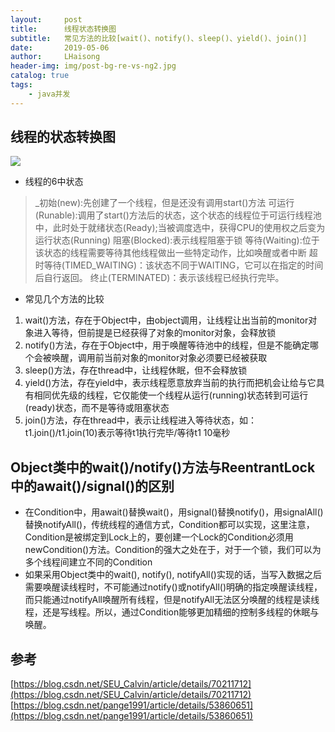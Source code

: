 ```yaml
---
layout:     post
title:      线程状态转换图
subtitle:   常见方法的比较[wait()、notify()、sleep()、yield()、join()]
date:       2019-05-06
author:     LHaisong
header-img: img/post-bg-re-vs-ng2.jpg
catalog: true
tags:
    - java并发
---
```

## 线程的状态转换图
![](https://i.imgur.com/G3ik8aI.png)
- 线程的6中状态
> _初始(new):先创建了一个线程，但是还没有调用start()方法
> 可运行(Runable):调用了start()方法后的状态，这个状态的线程位于可运行线程池中，此时处于就绪状态(Ready);当被调度选中，获得CPU的使用权之后变为运行状态(Running)
> 阻塞(Blocked):表示线程阻塞于锁
> 等待(Waiting):位于该状态的线程需要等待其他线程做出一些特定动作，比如唤醒或者中断
> 超时等待(TIMED_WAITING)：该状态不同于WAITING，它可以在指定的时间后自行返回。
> 终止(TERMINATED)：表示该线程已经执行完毕。

- 常见几个方法的比较
1. wait()方法，存在于Object中，由object调用，让线程让出当前的monitor对象进入等待，但前提是已经获得了对象的monitor对象，会释放锁  
2. notify()方法，存在于Object中，用于唤醒等待池中的线程，但是不能确定哪个会被唤醒，调用前当前对象的monitor对象必须要已经被获取  
3. sleep()方法，存在thread中，让线程休眠，但不会释放锁  
4. yield()方法，存在yield中，表示线程愿意放弃当前的执行而把机会让给与它具有相同优先级的线程，它仅能使一个线程从运行(running)状态转到可运行           (ready)状态，而不是等待或阻塞状态  
5. join()方法，存在thread中，表示让线程进入等待状态，如：t1.join()/t1.join(10)表示等待t1执行完毕/等待t1 10毫秒  

## Object类中的wait()/notify()方法与ReentrantLock中的await()/signal()的区别
- 在Condition中，用await()替换wait()，用signal()替换notify()，用signalAll()替换notifyAll()，传统线程的通信方式，Condition都可以实现，这里注意，Condition是被绑定到Lock上的，要创建一个Lock的Condition必须用newCondition()方法。Condition的强大之处在于，对于一个锁，我们可以为多个线程间建立不同的Condition
- 如果采用Object类中的wait(), notify(), notifyAll()实现的话，当写入数据之后需要唤醒读线程时，不可能通过notify()或notifyAll()明确的指定唤醒读线程，而只能通过notifyAll唤醒所有线程，但是notifyAll无法区分唤醒的线程是读线程，还是写线程。所以，通过Condition能够更加精细的控制多线程的休眠与唤醒。

## 参考
[https://blog.csdn.net/SEU_Calvin/article/details/70211712](https://blog.csdn.net/SEU_Calvin/article/details/70211712)
[https://blog.csdn.net/pange1991/article/details/53860651](https://blog.csdn.net/pange1991/article/details/53860651)
